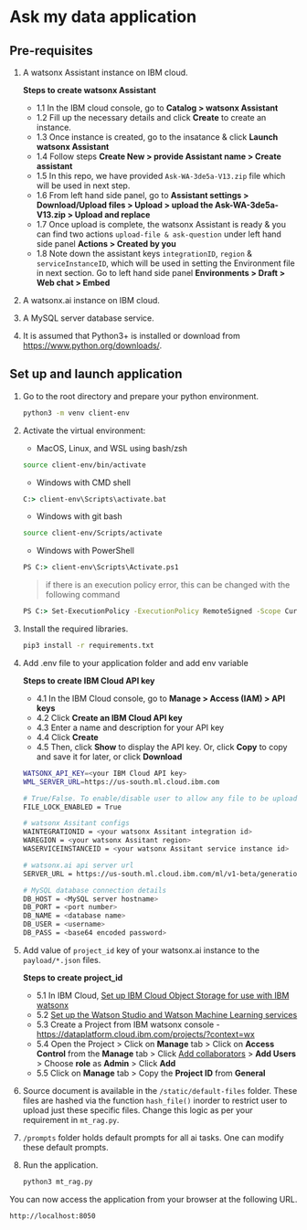 # Ask my data application

## Pre-requisites

1. A watsonx Assistant instance on IBM cloud.

   **Steps to create watsonx Assistant**

   - 1.1 In the IBM cloud console, go to **Catalog > watsonx Assistant**
   - 1.2 Fill up the necessary details and click **Create** to create an instance.
   - 1.3 Once instance is created, go to the insatance & click **Launch watsonx Assistant**
   - 1.4 Follow steps **Create New > provide Assistant name > Create assistant**
   - 1.5 In this repo, we have provided `Ask-WA-3de5a-V13.zip` file which will be used in next step.
   - 1.6 From left hand side panel, go to **Assistant settings > Download/Upload files > Upload > upload the Ask-WA-3de5a-V13.zip > Upload and replace**
   - 1.7 Once upload is complete, the watsonx Assistant is ready & you can find two actions `upload-file & ask-question` under left hand side panel **Actions > Created by you**
   - 1.8 Note down the assistant keys `integrationID`, `region` & `serviceInstanceID`, which will be used in setting the Environment file in next section. Go to left hand side panel **Environments > Draft > Web chat > Embed**

2. A watsonx.ai instance on IBM cloud.
3. A MySQL server database service.
4. It is assumed that Python3+ is installed or download from <https://www.python.org/downloads/>.

## Set up and launch application

1. Go to the root directory and prepare your python environment.

   ```sh
   python3 -m venv client-env
   ```

2. Activate the virtual environment:

   - MacOS, Linux, and WSL using bash/zsh

   ```sh
   source client-env/bin/activate
   ```

   - Windows with CMD shell

   ```cmd
   C:> client-env\Scripts\activate.bat
   ```

   - Windows with git bash

   ```sh
   source client-env/Scripts/activate
   ```

   - Windows with PowerShell

   ```cmd
   PS C:> client-env\Scripts\Activate.ps1
   ```

   > if there is an execution policy error, this can be changed with the following command

   ```cmd
   PS C:> Set-ExecutionPolicy -ExecutionPolicy RemoteSigned -Scope CurrentUser
   ```

3. Install the required libraries.

   ```sh
   pip3 install -r requirements.txt
   ```

4. Add .env file to your application folder and add env variable

   **Steps to create IBM Cloud API key**

   - 4.1 In the IBM Cloud console, go to **Manage > Access (IAM) > API keys**
   - 4.2 Click **Create an IBM Cloud API key**
   - 4.3 Enter a name and description for your API key
   - 4.4 Click **Create**
   - 4.5 Then, click **Show** to display the API key. Or, click **Copy** to copy and save it for later, or click **Download**

   ```sh
   WATSONX_API_KEY=<your IBM Cloud API key>
   WML_SERVER_URL=https://us-south.ml.cloud.ibm.com

   # True/False. To enable/disable user to allow any file to be uploaded.
   FILE_LOCK_ENABLED = True

   # watsonx Assitant configs
   WAINTEGRATIONID = <your watsonx Assitant integration id>
   WAREGION = <your watsonx Assitant region>
   WASERVICEINSTANCEID = <your watsonx Assitant service instance id>

   # watsonx.ai api server url
   SERVER_URL = https://us-south.ml.cloud.ibm.com/ml/v1-beta/generation/text?version=2023-05-29

   # MySQL database connection details
   DB_HOST = <MySQL server hostname>
   DB_PORT = <port number>
   DB_NAME = <database name>
   DB_USER = <username>
   DB_PASS = <base64 encoded password>
   ```

5. Add value of `project_id` key of your watsonx.ai instance to the `payload/*.json` files.

   **Steps to create project_id**

   - 5.1 In IBM Cloud, [Set up IBM Cloud Object Storage for use with IBM watsonx](https://dataplatform.cloud.ibm.com/docs/content/wsj/console/wdp_admin_cos.html?context=wx&audience=wdp)
   - 5.2 [Set up the Watson Studio and Watson Machine Learning services](https://dataplatform.cloud.ibm.com/docs/content/wsj/getting-started/set-up-ws.html?context=wx&audience=wdp)
   - 5.3 Create a Project from IBM watsonx console - <https://dataplatform.cloud.ibm.com/projects/?context=wx>
   - 5.4 Open the Project > Click on **Manage** tab > Click on **Access Control** from the **Manage** tab > Click [Add collaborators](https://dataplatform.cloud.ibm.com/docs/content/wsj/getting-started/collaborate.html?context=wx&audience=wdp#add-collaborators) > **Add Users** > Choose **role** as **Admin** > Click **Add**
   - 5.5 Click on **Manage** tab > Copy the **Project ID** from **General**

6. Source document is available in the `/static/default-files` folder. These files are hashed via the function `hash_file()` inorder to restrict user to upload just these specific files. Change this logic as per your requirement in `mt_rag.py`.

7. `/prompts` folder holds default prompts for all ai tasks. One can modify these default prompts.

8. Run the application.

   ```sh
   python3 mt_rag.py
   ```

You can now access the application from your browser at the following URL.

```url
http://localhost:8050
```
